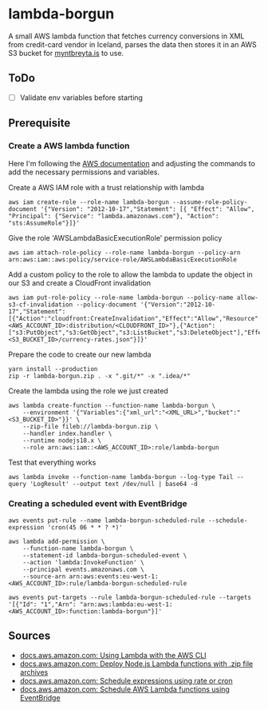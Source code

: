 # lambda-borgun

A small AWS lambda function that fetches currency conversions in XML from credit-card vendor in Iceland,
parses the data then stores it in an AWS S3 bucket for [myntbreyta.is](https://myntbreyta.is) to use.

## ToDo

- [ ] Validate env variables before starting

## Prerequisite

### Create a AWS lambda function

Here I'm following the [AWS documentation](https://docs.aws.amazon.com/lambda/latest/dg/gettingstarted-awscli.html)
and adjusting the commands to add the necessary permissions and variables.

Create a AWS IAM role with a trust relationship with lambda

```shell
aws iam create-role --role-name lambda-borgun --assume-role-policy-document '{"Version": "2012-10-17","Statement": [{ "Effect": "Allow", "Principal": {"Service": "lambda.amazonaws.com"}, "Action": "sts:AssumeRole"}]}'
```

Give the role 'AWSLambdaBasicExecutionRole' permission policy

```shell
aws iam attach-role-policy --role-name lambda-borgun --policy-arn arn:aws:iam::aws:policy/service-role/AWSLambdaBasicExecutionRole
```

Add a custom policy to the role to allow the lambda to update the object in our S3 and create a CloudFront invalidation

```shell
aws iam put-role-policy --role-name lambda-borgun --policy-name allow-s3-cf-invalidation --policy-document '{"Version":"2012-10-17","Statement":[{"Action":"cloudfront:CreateInvalidation","Effect":"Allow","Resource":"arn:aws:cloudfront::<AWS_ACCOUNT_ID>:distribution/<CLOUDFRONT_ID>"},{"Action":["s3:PutObject","s3:GetObject","s3:ListBucket","s3:DeleteObject"],"Effect":"Allow","Resource":"arn:aws:s3:::<S3_BUCKET_ID>/currency-rates.json"}]}'
```

Prepare the code to create our new lambda

```shell
yarn install --production
zip -r lambda-borgun.zip . -x ".git/*" -x ".idea/*"
```

Create the lambda using the role we just created

```shell
aws lambda create-function --function-name lambda-borgun \
    --environment '{"Variables":{"xml_url":"<XML_URL>","bucket":"<S3_BUCKET_ID>"}}' \
    --zip-file fileb://lambda-borgun.zip \
    --handler index.handler \
    --runtime nodejs18.x \
    --role arn:aws:iam::<AWS_ACCOUNT_ID>:role/lambda-borgun
```

Test that everything works

```shell
aws lambda invoke --function-name lambda-borgun --log-type Tail --query 'LogResult' --output text /dev/null | base64 -d
```

### Creating a scheduled event with EventBridge

```shell
aws events put-rule --name lambda-borgun-scheduled-rule --schedule-expression 'cron(45 06 * * ? *)'
```

```shell
aws lambda add-permission \
    --function-name lambda-borgun \
    --statement-id lambda-borgun-scheduled-event \
    --action 'lambda:InvokeFunction' \
    --principal events.amazonaws.com \
    --source-arn arn:aws:events:eu-west-1:<AWS_ACCOUNT_ID>:rule/lambda-borgun-scheduled-rule
```

```shell
aws events put-targets --rule lambda-borgun-scheduled-rule --targets '[{"Id": "1","Arn": "arn:aws:lambda:eu-west-1:<AWS_ACCOUNT_ID>:function:lambda-borgun"}]'
```

## Sources

- [docs.aws.amazon.com: Using Lambda with the AWS CLI](https://docs.aws.amazon.com/lambda/latest/dg/gettingstarted-awscli.html)
- [docs.aws.amazon.com: Deploy Node.js Lambda functions with .zip file archives](https://docs.aws.amazon.com/lambda/latest/dg/nodejs-package.html)
- [docs.aws.amazon.com: Schedule expressions using rate or cron](https://docs.aws.amazon.com/lambda/latest/dg/services-cloudwatchevents-expressions.html)
- [docs.aws.amazon.com: Schedule AWS Lambda functions using EventBridge](https://docs.aws.amazon.com/eventbridge/latest/userguide/eb-run-lambda-schedule.html)
